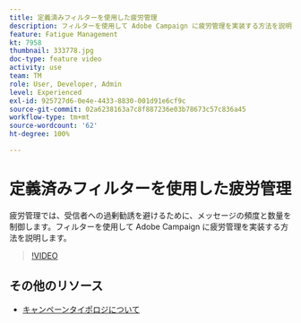```yaml
---
title: 定義済みフィルターを使用した疲労管理
description: フィルターを使用して Adobe Campaign に疲労管理を実装する方法を説明します。
feature: Fatigue Management
kt: 7958
thumbnail: 333778.jpg
doc-type: feature video
activity: use
team: TM
role: User, Developer, Admin
level: Experienced
exl-id: 925727d6-0e4e-4433-8830-001d91e6cf9c
source-git-commit: 02a6238163a7c8f887236e03b78673c57c836a45
workflow-type: tm+mt
source-wordcount: '62'
ht-degree: 100%

---
```


# 定義済みフィルターを使用した疲労管理

疲労管理では、受信者への過剰勧誘を避けるために、メッセージの頻度と数量を制御します。フィルターを使用して Adobe Campaign に疲労管理を実装する方法を説明します。

>[!VIDEO](https://video.tv.adobe.com/v/333778?quality=12)

## その他のリソース

* [キャンペーンタイポロジについて](https://experienceleague.adobe.com/docs/campaign-classic/using/orchestrating-campaigns/campaign-optimization/about-campaign-typologies.html?lang=ja)
